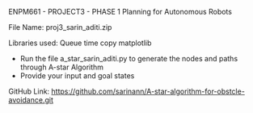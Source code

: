 ENPM661 - PROJECT3 - PHASE 1
Planning for Autonomous Robots

File Name: proj3_sarin_aditi.zip

Libraries used: 
Queue
time
copy
matplotlib


- Run the file a_star_sarin_aditi.py to generate the nodes and paths through A-star Algorithm
- Provide your input and goal states

GitHub Link: https://github.com/sarinann/A-star-algorithm-for-obstcle-avoidance.git
